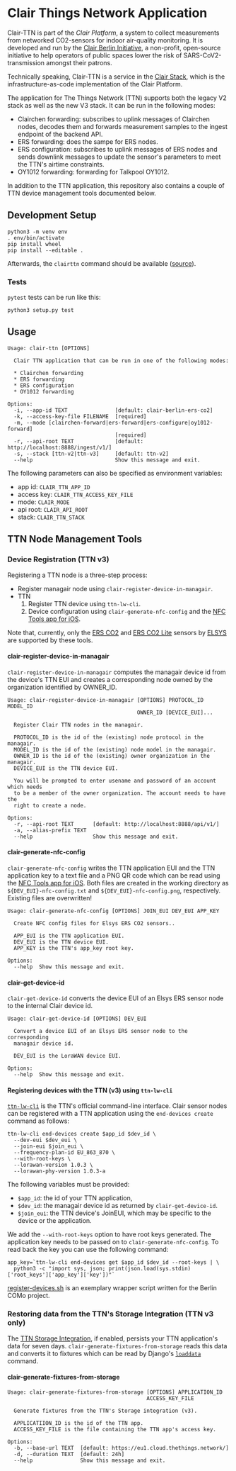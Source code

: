 # Clair Things Network Application

Clair-TTN is part of the _Clair Platform_, a system to collect measurements from networked CO2-sensors for indoor air-quality monitoring. It is developed and run by the [Clair Berlin Initiative](https://clair-berlin.de), a non-profit, open-source initiative to help operators of public spaces lower the risk of SARS-CoV2-transmission amongst their patrons.

Technically speaking, Clair-TTN is a service in the [Clair Stack](https://github.com/ClairBerlin/clair-stack), which is the infrastructure-as-code implementation of the Clair Platform.

The application for The Things Network (TTN) supports both the legacy V2 stack as well as the new V3 stack.
It can be run in the following modes:

* Clairchen forwarding: subscribes to uplink messages of Clairchen nodes, decodes them and forwards measurement samples to the ingest endpoint of the backend API.
* ERS forwarding: does the sampe for ERS nodes.
* ERS configuration: subscribes to uplink messages of ERS nodes and sends downlink messages to update the sensor's parameters to meet the TTN's airtime constraints.
* OY1012 forwarding: forwarding for Talkpool OY1012.

In addition to the TTN application, this repository also contains a couple of TTN device management tools documented below.

## Development Setup

```shell
python3 -m venv env
. env/bin/activate
pip install wheel
pip install --editable .
```

Afterwards, the `clairttn` command should be available ([source](https://click.palletsprojects.com/en/7.x/setuptools/#testing-the-script)).

### Tests

`pytest` tests can be run like this:

```shell
python3 setup.py test
```

## Usage

```shell
Usage: clair-ttn [OPTIONS]

  Clair TTN application that can be run in one of the following modes:

  * Clairchen forwarding
  * ERS forwarding
  * ERS configuration
  * OY1012 forwarding

Options:
  -i, --app-id TEXT               [default: clair-berlin-ers-co2]
  -k, --access-key-file FILENAME  [required]
  -m, --mode [clairchen-forward|ers-forward|ers-configure|oy1012-forward]
                                  [required]
  -r, --api-root TEXT             [default: http://localhost:8888/ingest/v1/]
  -s, --stack [ttn-v2|ttn-v3]     [default: ttn-v2]
  --help                          Show this message and exit.
```

The following parameters can also be specified as environment variables:

* app id: `CLAIR_TTN_APP_ID`
* access key: `CLAIR_TTN_ACCESS_KEY_FILE`
* mode: `CLAIR_MODE`
* api root: `CLAIR_API_ROOT`
* stack: `CLAIR_TTN_STACK`

## TTN Node Management Tools

### Device Registration (TTN v3)

Registering a TTN node is a three-step process:

* Register managair node using `clair-register-device-in-managair`.
* TTN
  1. Register TTN device using `ttn-lw-cli`.
  2. Device configuration using `clair-generate-nfc-config` and the [NFC Tools app for iOS](https://www.wakdev.com/en/apps/nfc-tools-ios.html).

Note that, currently, only the [ERS CO2](https://www.elsys.se/en/ers-co2/) and [ERS CO2 Lite](https://www.elsys.se/en/ers-co2-lite/) sensors by [ELSYS](https://www.elsys.se/) are supported by these tools.

#### clair-register-device-in-managair

`clair-register-device-in-managair` computes the managair device id from the device's TTN EUI and creates a corresponding node owned by the organization identified by OWNER_ID.

```shell
Usage: clair-register-device-in-managair [OPTIONS] PROTOCOL_ID MODEL_ID
                                         OWNER_ID [DEVICE_EUI]...

  Register Clair TTN nodes in the managair.

  PROTOCOL_ID is the id of the (existing) node protocol in the managair.
  MODEL_ID is the id of the (existing) node model in the managair.
  OWNER_ID is the id of the (existing) owner organization in the managair.
  DEVICE_EUI is the TTN device EUI.

  You will be prompted to enter usename and password of an account which needs
  to be a member of the owner organization. The account needs to have the
  right to create a node.

Options:
  -r, --api-root TEXT      [default: http://localhost:8888/api/v1/]
  -a, --alias-prefix TEXT
  --help                   Show this message and exit.
```

#### clair-generate-nfc-config

`clair-generate-nfc-config` writes the TTN application EUI and the TTN application key to a text file and a PNG QR code which can be read using the [NFC Tools app for iOS](https://www.wakdev.com/en/apps/nfc-tools-ios.html). Both files are created in the working directory as `${DEV_EUI}-nfc-config.txt` and `${DEV_EUI}-nfc-config.png`, respectively. Existing files are overwritten!

```shell
Usage: clair-generate-nfc-config [OPTIONS] JOIN_EUI DEV_EUI APP_KEY

  Create NFC config files for Elsys ERS CO2 sensors..

  APP_EUI is the TTN application EUI.
  DEV_EUI is the TTN device EUI.
  APP_KEY is the TTN's app_key root key.

Options:
  --help  Show this message and exit.
```

#### clair-get-device-id

`clair-get-device-id` converts the device EUI of an Elsys ERS sensor node to the internal Clair device id.

```shell
Usage: clair-get-device-id [OPTIONS] DEV_EUI

  Convert a device EUI of an Elsys ERS sensor node to the corresponding
  managair device id.

  DEV_EUI is the LoraWAN device EUI.

Options:
  --help  Show this message and exit.
```

#### Registering devices with the TTN (v3) using `ttn-lw-cli`

[`ttn-lw-cli`](https://www.thethingsindustries.com/docs/getting-started/cli/) is the TTN's official command-line interface. Clair sensor nodes can be registered with a TTN application using the `end-devices create` command as follows:

```shell
ttn-lw-cli end-devices create $app_id $dev_id \
  --dev-eui $dev_eui \
  --join-eui $join_eui \
  --frequency-plan-id EU_863_870 \
  --with-root-keys \
  --lorawan-version 1.0.3 \
  --lorawan-phy-version 1.0.3-a
```

The following variables must be provided:

* `$app_id`: the id of your TTN application,
* `$dev_id`: the managair device id as returned by `clair-get-device-id`.
* `$join_eui`: the TTN device's JoinEUI, which may be specific to the device or the application.

We add the `--with-root-keys` option to have root keys generated. The application key needs to be passed on to `clair-generate-nfc-config`. To read back the key you can use the following command:

```shell
app_key=`ttn-lw-cli end-devices get $app_id $dev_id --root-keys | \
  python3 -c "import sys, json; print(json.load(sys.stdin)['root_keys']['app_key']['key'])"`
```

[register-devices.sh](como/register-devices.sh) is an exemplary wrapper script written for the Berlin COMo project.

### Restoring data from the TTN's Storage Integration (TTN v3 only)

The [TTN Storage Integration](https://www.thethingsindustries.com/docs/integrations/storage/), if enabled, persists your TTN application's data for seven days. `clair-generate-fixtures-from-storage` reads this data and converts it to fixtures which can be read by Django's [`loaddata`](https://docs.djangoproject.com/en/3.1/ref/django-admin/#loaddata) command.

#### clair-generate-fixtures-from-storage

```shell
Usage: clair-generate-fixtures-from-storage [OPTIONS] APPLICATION_ID
                                            ACCESS_KEY_FILE

  Generate fixtures from the TTN's Storage integration (v3).

  APPLICATIION_ID is the id of the TTN app.
  ACCESS_KEY_FILE is the file containing the TTN app's access key.

Options:
  -b, --base-url TEXT  [default: https://eu1.cloud.thethings.network/]
  -d, --duration TEXT  [default: 24h]
  --help               Show this message and exit.
```

